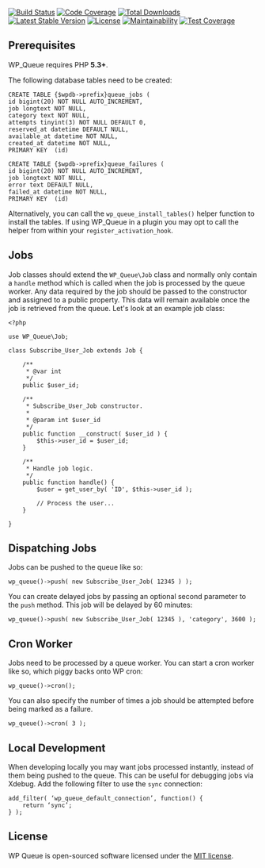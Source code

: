 [![Build Status](https://travis-ci.org/A5hleyRich/wp-queue.svg?branch=master)](https://travis-ci.org/A5hleyRich/wp-queue)
[![Code Coverage](https://scrutinizer-ci.com/g/A5hleyRich/wp-queue/badges/coverage.png?b=master)](https://scrutinizer-ci.com/g/A5hleyRich/wp-queue/?branch=master)
[![Total Downloads](https://poser.pugx.org/a5hleyrich/wp-queue/downloads)](https://packagist.org/packages/a5hleyrich/wp-queue)
[![Latest Stable Version](https://poser.pugx.org/a5hleyrich/wp-queue/v/stable)](https://packagist.org/packages/a5hleyrich/wp-queue)
[![License](https://poser.pugx.org/a5hleyrich/wp-queue/license)](https://packagist.org/packages/a5hleyrich/wp-queue)
[![Maintainability](https://api.codeclimate.com/v1/badges/1a6203b7fef1ed49fb36/maintainability)](https://codeclimate.com/github/imFORZA/wp-queue/maintainability)
[![Test Coverage](https://api.codeclimate.com/v1/badges/1a6203b7fef1ed49fb36/test_coverage)](https://codeclimate.com/github/imFORZA/wp-queue/test_coverage)

## Prerequisites

WP_Queue requires PHP __5.3+__.

The following database tables need to be created:

```
CREATE TABLE {$wpdb->prefix}queue_jobs (
id bigint(20) NOT NULL AUTO_INCREMENT,
job longtext NOT NULL,
category text NOT NULL,
attempts tinyint(3) NOT NULL DEFAULT 0,
reserved_at datetime DEFAULT NULL,
available_at datetime NOT NULL,
created_at datetime NOT NULL,
PRIMARY KEY  (id)
```

```
CREATE TABLE {$wpdb->prefix}queue_failures (
id bigint(20) NOT NULL AUTO_INCREMENT,
job longtext NOT NULL,
error text DEFAULT NULL,
failed_at datetime NOT NULL,
PRIMARY KEY  (id)
```

Alternatively, you can call the `wp_queue_install_tables()` helper function to install the tables. If using WP_Queue in a plugin you may opt to call the helper from within your `register_activation_hook`.

## Jobs

Job classes should extend the `WP_Queue\Job` class and normally only contain a `handle` method which is called when the job is processed by the queue worker. Any data required by the job should be passed to the constructor and assigned to a public property. This data will remain available once the job is retrieved from the queue. Let's look at an example job class:

```
<?php

use WP_Queue\Job;

class Subscribe_User_Job extends Job {

	/**
	 * @var int
	 */
	public $user_id;

	/**
	 * Subscribe_User_Job constructor.
	 *
	 * @param int $user_id
	 */
	public function __construct( $user_id ) {
		$this->user_id = $user_id;
	}

	/**
	 * Handle job logic.
	 */
	public function handle() {
		$user = get_user_by( 'ID', $this->user_id );

		// Process the user...
	}

}
```

## Dispatching Jobs

Jobs can be pushed to the queue like so:

```
wp_queue()->push( new Subscribe_User_Job( 12345 ) );
```

You can create delayed jobs by passing an optional second parameter to the `push` method. This job will be delayed by 60 minutes:

```
wp_queue()->push( new Subscribe_User_Job( 12345 ), 'category', 3600 );
```

## Cron Worker

Jobs need to be processed by a queue worker. You can start a cron worker like so, which piggy backs onto WP cron:

```
wp_queue()->cron();
```

You can also specify the number of times a job should be attempted before being marked as a failure.

```
wp_queue()->cron( 3 );
```

## Local Development

When developing locally you may want jobs processed instantly, instead of them being pushed to the queue. This can be useful for debugging jobs via Xdebug. Add the following filter to use the `sync` connection:

```
add_filter( ‘wp_queue_default_connection’, function() {
	return ‘sync’;
} );
```

## License

WP Queue is open-sourced software licensed under the [MIT license](https://opensource.org/licenses/MIT).

